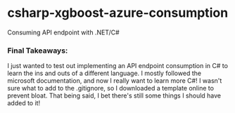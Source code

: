 # csharp-xgboost-azure-consumption
Consuming API endpoint with .NET/C#

### Final Takeaways:  

I just wanted to test out implementing an API endpoint consumption in C# to learn the ins and outs of a different language.  I mostly followed the microsoft documentation, and now I really want to learn more C#!  I wasn't sure what to add to the .gitignore, so I downloaded a template online to prevent bloat.  That being said, I bet there's still some things I should have added to it!
